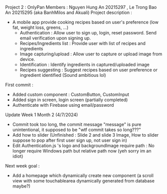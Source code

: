 Project 2 : OnlyPan 
Members : Nguyen Hung An 20215297 , Le Trong Bao An 20215295 (aka BanhMilos and Akuali) 
Project description :
- A mobile app provide cooking recipes based on user's preference (low fat, weight loss, greens, ...)
  + Authentication : Allow user to sign up, login, reset password. Send email verification upon signing up.
  + Recipes/Ingredients list : Provide user with list of recipes and ingredients
  + Image capturing/upload : Allow user to capture or upload image from device.
  + Identification : Identify ingredients in captured/uploaded image
  + Recipes suggesting : Suggest recipes based on user preference or ingredient identified
(Sound ambitious lol)

First commit : 
+ Added custom component : CustomButton, CustomInput
+ Added sign in screen, login screen (partially completed)
+ Authenticate with Firebase using email/password

Update Week 1 Month 2 (4/7/2024)
- Commit took too long, the commit message "message" is pure unintentional, it supposed to be "wtf commit takes so long???"
- Add how to slider (Unfinished : Slide 2 and slide 3 Image, How to slider suppose to pop after first user sign up, not user sign in)
- Edit Authentication.js 's logo and backgroundImage require path : No longer require Windows path but relative path now (yeh sorry im an idiot)

Next week goal : 
+ Add a homepage which dynamically create new component (a scroll view with some touchablearea dynamically generated from database maybe?) 
